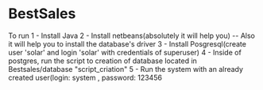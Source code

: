 BestSales
=========
To run
1 - Install Java
2 - Install netbeans(absolutely it will help you) -- Also it will help you to install the database's driver
3 - Install Posgresql(create user 'solar' and login 'solar' with credentials of superuser)
4 - Inside of postgres, run the script to creation of database located in Bestsales/database "script_criation"
5 - Run the system with an already created user(login: system , password: 123456
